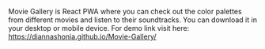 Movie Gallery is React PWA where you can check out the color palettes from different movies and listen to their soundtracks.
You can download it in your desktop or mobile device.
For demo link visit here: https://diannashonia.github.io/Movie-Gallery/
